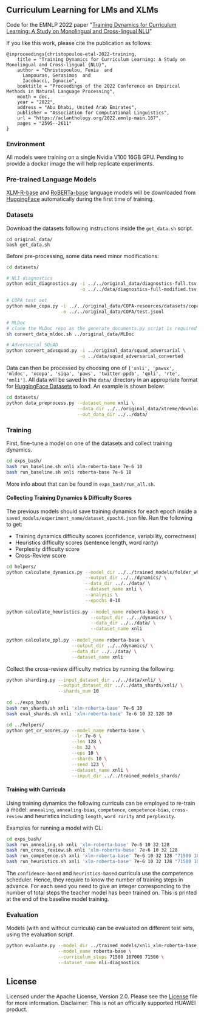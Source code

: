 ## Curriculum Learning for LMs and XLMs

Code for the EMNLP 2022 paper 
"[Training Dynamics for Curriculum Learning: A Study on Monolingual and Cross-lingual NLU](https://aclanthology.org/2022.emnlp-main.167/)"

If you like this work, please cite the publication as follows:
```
@inproceedings{christopoulou-etal-2022-training,
    title = "Training Dynamics for Curriculum Learning: A Study on Monolingual and Cross-lingual {NLU}",
    author = "Christopoulou, Fenia  and
      Lampouras, Gerasimos  and
      Iacobacci, Ignacio",
    booktitle = "Proceedings of the 2022 Conference on Empirical Methods in Natural Language Processing",
    month = dec,
    year = "2022",
    address = "Abu Dhabi, United Arab Emirates",
    publisher = "Association for Computational Linguistics",
    url = "https://aclanthology.org/2022.emnlp-main.167",
    pages = "2595--2611"
}
```

### Environment
All models were training on a single Nvidia V100 16GB GPU.
Pending to provide a docker image the will help replicate experiments.


### Pre-trained Language Models

[XLM-R-base](https://huggingface.co/xlm-roberta-base) and [RoBERTa-base](https://huggingface.co/roberta-base) language models will be downloaded from [HuggingFace](https://huggingface.co/models)
automatically during the first time of training.


### Datasets

Download the datasets following instructions inside the `get_data.sh` script.
```
cd original_data/
bash get_data.sh
```

Before pre-processing, some data need minor modifications:
```bash
cd datasets/

# NLI diagnostics
python edit_diagnostics.py -i ../../original_data/diagnostics-full.tsv \
                           -o ../../data/diagnostics-full-modified.tsv

# COPA test set
python make_copa.py -i ../../original_data/COPA-resources/datasets/copa-test.xml \
                    -o ../../original_data/COPA/test.jsonl

# MLDoc
# clone the MLDoc repo as the generate_documents.py script is required
sh convert_data_mldoc.sh ../original_data/MLDoc

# Adversarial SQuAD
python convert_advsquad.py -i ../original_data/squad_adversarial \
                           -o ../data/squad_adversarial_converted
```

Data can then be processed by choosing one of `['xnli', 'pawsx', 'mldoc', 'xcopa', 'siqa', 'paws', 'twitter-ppdb', 'qnli', 'rte', 'mnli']`.
All data will be saved in the `data/` directory in an appropriate format for 
[HuggingFace Datasets](https://huggingface.co/docs/datasets/) to load.
An example is shown below:
```bash
cd datasets/
python data_preprocess.py --dataset_name xnli \
                          --data_dir ../../original_data/xtreme/download/ \
                          --out_data_dir ../../data/
```


### Training

First, fine-tune a model on one of the datasets and collect training dynamics.
```bash
cd exps_bash/
bash run_baseline.sh xnli xlm-roberta-base 7e-6 10
bash run_baseline.sh xnli roberta-base 7e-6 10
```
More info about that can be found in `exps_bash/run_all.sh`.


#### Collecting Training Dynamics & Difficulty Scores

The previous models should save training dynamics for each epoch inside a 
`saved_models/experiment_name/dataset_epochX.json` file.
Run the following to get:
- Training dynamics difficulty scores (confidence, variability, correctness)
- Heuristics difficulty scores (sentence length, word rarity)
- Perplexity difficulty score
- Cross-Review score

```bash
cd helpers/
python calculate_dynamics.py --model_dir ../../trained_models/folder_where_the_model_is_saved/ \
                             --output_dir ../../dynamics/ \
                             --data_dir ../../data/ \
                             --dataset_name xnli \
                             --analysis \
                             --epochs 0-10
                             
python calculate_heuristics.py --model_name roberta-base \
                               --output_dir ../../dynamics/ \
                               --data_dir ../../data/ \
                               --dataset_name xnli
                           
python calculate_ppl.py --model_name roberta-base \
                        --output_dir ../../dynamics/ \
                        --data_dir ../../data/ \
                        --dataset_name xnli    
```

Collect the cross-review difficulty metrics by running the following:
```bash
python sharding.py --input_dataset_dir ../../data/xnli/ \
                   --output_dataset_dir ../../data_shards/xnli/ \
                   --shards_num 10     
                   
cd ../exps_bash/
bash run_shards.sh xnli 'xlm-roberta-base' 7e-6 10  
bash eval_shards.sh xnli 'xlm-roberta-base' 7e-6 10 32 128 10

cd ../helpers/ 
python get_cr_scores.py --model_name roberta-base \
                        --lr 7e-6 \
                        --len 128 \
                        --bs 32 \
                        --eps 10 \
                        --shards 10 \
                        --seed 123 \
                        --dataset_name xnli \
                        --input_dir ../../trained_models_shards/                                             
```

#### Training with Curricula

Using training dynamics the following curricula can be employed to re-train a model: 
`annealing`, `annealing-bias`, `competence`, `competence-bias`, `cross-review` and heuristics including `length`, `word rarity` and `perplexity`.

Examples for running a model with CL:
```bash
cd exps_bash/
bash run_annealing.sh xnli 'xlm-roberta-base' 7e-6 10 32 128
bash run_cross_review.sh xnli 'xlm-roberta-base' 7e-6 10 32 128
bash run_competence.sh xnli 'xlm-roberta-base' 7e-6 10 32 128 "71500 107000 71500"
bash run_heuristics.sh xnli 'xlm-roberta-base' 7e-6 10 32 128 "71500 107000 71500"
```
The `confidence-based` and `heuristics-based` curricula use the competence scheduler. 
Hence, they require to know the number of training steps in advance.
For each seed you need to give an integer corresponding to the number of total steps the teacher model has been trained on.
This is printed at the end of the baseline model training.


### Evaluation

Models (with and without curricula) can be evaluated on different test sets, using the evaluation script.
```bash
python evaluate.py --model_dir ../trained_models/xnli_xlm-roberta-base_123_LR7e-5_LEN128_BS32_E10_annealing_xnli_xlm-roberta-base_123_LR7e-5_LEN128_BS32_E10-correctness/ \
                   --model_name roberta-base \
                   --curriculum_steps 71500 107000 71500 \
                   --dataset_name nli-diagnostics
```

## License

Licensed under the Apache License, Version 2.0. Please see the [License](./LICENSE) file for more information.
Disclaimer: This is not an officially supported HUAWEI product.
